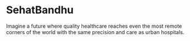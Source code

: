 # SehatBandhu
Imagine a future where quality healthcare reaches even the most remote corners of the world with the same precision and care as urban hospitals. 
